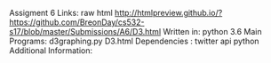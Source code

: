 Assigment 6
Links:
raw html http://htmlpreview.github.io/?https://github.com/BreonDay/cs532-s17/blob/master/Submissions/A6/D3.html
Written in:
python 3.6
Main Programs:
d3graphing.py
D3.html
Dependencies :
twitter api 
python 
Additional Information:
